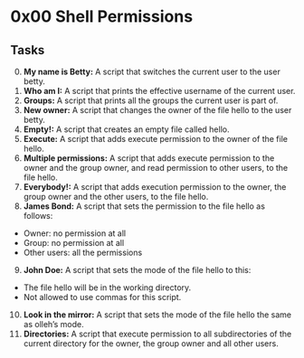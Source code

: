 # 0x00 Shell Permissions
## Tasks
0. **My name is Betty:** A script that switches the current user to the user betty.
1. **Who am I:** A script that prints the effective username of the current user.
2. **Groups:** A script that prints all the groups the current user is part of.
3. **New owner:** A script that changes the owner of the file hello to the user betty.
4. **Empty!:** A script that creates an empty file called hello.
5. **Execute:** A script that adds execute permission to the owner of the file hello.
6. **Multiple permissions:** A script that adds execute permission to the owner and the group owner, and read permission to other users, to the file hello.
7. **Everybody!:** A script that adds execution permission to the owner, the group owner and the other users, to the file hello.
8. **James Bond:** A script that sets the permission to the file hello as follows:
* Owner: no permission at all
* Group: no permission at all
* Other users: all the permissions
9. **John Doe:** A script that sets the mode of the file hello to this:
* The file hello will be in the working directory.
* Not allowed to use commas for this script.
10. **Look in the mirror:** A script that sets the mode of the file hello the same as olleh’s mode.
11. **Directories:** A script that execute permission to all subdirectories of the current directory for the owner, the group owner and all other users.
